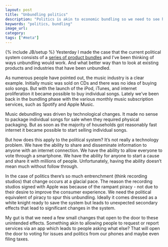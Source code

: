 ```yaml
---
layout: post
title: "Unbundling politics"
description: "Politics is akin to economic bundling so we need to see how those were disrupted in order to revamp modern politics."
keywords: "politics, bundling"
image_url:
category:
tags: ["#meta"]
---
```

{% include JB/setup %}
Yesterday I made the case that the current political system consists of a [series of product bundles](/2016/03/26/political-parties-are-product-bundles/) and I’ve been thinking of ways unbundling would work. And what better way than to look at existing products and industries that have been unbundled.

As numerous people have pointed out, the music industry is a clear example. Initially music was sold on CDs and there was no idea of buying solo songs. But with the launch of the iPod, iTunes, and internet proliferation it became possible to buy individual songs. Lately we’ve been back in the bundling phase with the various monthly music subscription services, such as Spotify and Apple Music.

Music debundling was driven by technological changes. It made no sense to package individual songs for sale when they required physical packaging. But as soon as the majority of households got reasonably fast internet it became possible to start selling individual songs.

But how does this apply to the political system? It’s not really a technology problem. We have the ability to share and disseminate information to anyone with an internet connection. We have the ability to allow everyone to vote through a smartphone. We have the ability for anyone to start a cause and share it with millions of people. Unfortunately, having the ability doesn’t mean much without follow through.

In the case of politics there’s so much entrenchment (think recording studios) that change occurs at a glacial pace. The reason the recording studios signed with Apple was because of the rampant piracy - not due to their desire to improve the consumer experience. We need the political equivalent of piracy to spur this unbundling. Ideally it comes dressed as a white knight ready to save the system but leads to unexpected secondary effects that lead to significant changes in the system.

My gut is that we need a few small changes that open to the door to these unintended effects. Something akin to allowing people to request or report services via an app which leads to people asking what else? That will open the door to voting for issues and politics from our phones and maybe even filing taxes.
